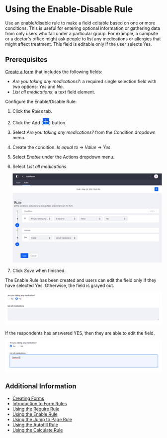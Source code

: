 # Using the Enable-Disable Rule

Use an enable/disable rule to make a field editable based on one or more conditions. This is useful for entering optional information or gathering data from only users who fall under a particular group. For example, a campsite or a doctor's office might ask people to list any medications or allergies that might affect treatment. This field is editable only if the user selects Yes.

## Prerequisites

[Create a form](../../creating-forms.md) that includes the following fields:

* _Are you taking any medications?_: a required single selection field with two options: _Yes_ and _No_.
* _List all medications_: a text field element.

Configure the Enable/Disable Rule:

1. Click the _Rules_ tab.
1. Click the Add (![Add](../../../../../images/icon-add.png)) button.
1. Select _Are you taking any medications?_ from the Condition dropdown menu.
1. Create the condition: _Is equal to_ &rarr; _Value_ &rarr; _Yes_.
1. Select _Enable_ under the Actions dropdown menu.
1. Select _List all medications_.

    ![Create the enable-disable rule based on the condition.](./using-the-enable-disable-rule/images/01.png)

1. Click _Save_ when finished.

The Enable Rule has been created and users can edit the field only if they have selected Yes. Otherwise, the field is grayed out.

![Create the enable-disable rule based on the condition.](./using-the-enable-disable-rule/images/02.png)

If the respondents has answered YES, then they are able to edit the field.

![Create the enable-disable rule based on the condition.](./using-the-enable-disable-rule/images/03.png)

## Additional Information

* [Creating Forms](../../creating-forms.md)
* [Introduction to Form Rules](./form-rules-overview.md)
* [Using the Require Rule](./using-the-require-rule.md)
* [Using the Enable Rule](./using-the-enable-disable-rule.md)
* [Using the Jump to Page Rule](./using-the-jump-to-page-rule.md)
* [Using the Autofill Rule](./using-the-autofill-rule.md)
* [Using the Calculate Rule](./using-the-calculate-rule.md)